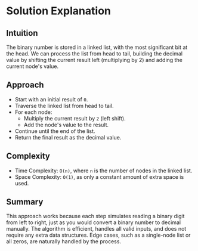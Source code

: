 
# Solution Explanation

## Intuition
The binary number is stored in a linked list, with the most significant bit at the head. We can process the list from head to tail, building the decimal value by shifting the current result left (multiplying by 2) and adding the current node's value.

## Approach
- Start with an initial result of `0`.
- Traverse the linked list from head to tail.
- For each node:
  - Multiply the current result by `2` (left shift).
  - Add the node's value to the result.
- Continue until the end of the list.
- Return the final result as the decimal value.

## Complexity
- Time Complexity: `O(n)`, where `n` is the number of nodes in the linked list.
- Space Complexity: `O(1)`, as only a constant amount of extra space is used.

## Summary
This approach works because each step simulates reading a binary digit from left to right, just as you would convert a binary number to decimal manually. The algorithm is efficient, handles all valid inputs, and does not require any extra data structures. Edge cases, such as a single-node list or all zeros, are naturally handled by the process.

